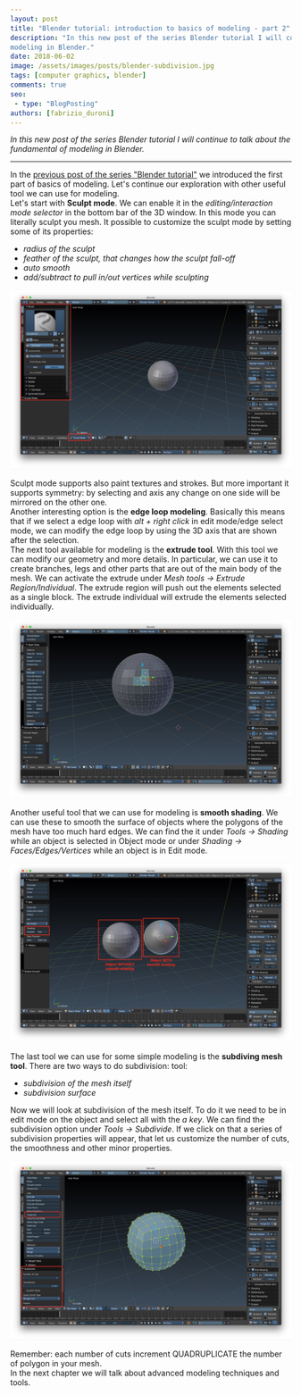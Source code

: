 ```yaml
---
layout: post
title: "Blender tutorial: introduction to basics of modeling - part 2"
description: "In this new post of the series Blender tutorial I will continue to talk about the fundamental of 
modeling in Blender."
date: 2018-06-02
image: /assets/images/posts/blender-subdivision.jpg
tags: [computer graphics, blender]
comments: true
seo:
 - type: "BlogPosting"
authors: [fabrizio_duroni] 
---
```


*In this new post of the series Blender tutorial I will continue to talk about the fundamental of modeling in Blender.*

---

In the [previous post of the series "Blender tutorial"](/2018/04/03/blender-tutorial-3-modeling-basics-part-1.html) we introduced the first part of basics of modeling. 
Let's continue our exploration with other useful tool we can use for modeling.  
Let's start with **Sculpt mode**. We can enable it in the *editing/interaction mode selector* in the bottom bar of the
 3D window. In this mode you can literally sculpt you mesh. It possible to customize the sculpt mode by setting some of 
its properties:

* *radius of the sculpt*
* *feather of the sculpt, that changes how the sculpt fall-off*
* *auto smooth*
* *add/subtract to pull in/out vertices while sculpting*

![blender sculpting](/assets/images/posts/blender-sculpting.jpg "blender sculpting")

Sculpt mode supports also paint textures and strokes. But more important it supports symmetry: by selecting and axis 
any change on one side will be mirrored on the other one.  
Another interesting option is the **edge loop modeling**. Basically this means that if we select a edge loop with *alt +
 right click* in edit mode/edge select mode, we can modify the edge loop by using the 3D axis that are shown after the
  selection.    
  The next tool available for modeling is the **extrude tool**. With this tool we can modify our geometry and more 
  details. In particular, we can use it to create branches, legs and other parts that are out of the main body of the
   mesh. We can activate the extrude under *Mesh tools -> Extrude Region/Individual*. The extrude region will push out 
   the elements selected as a single block. The extrude individual will extrude the elements selected individually.  
    
![blender extrude](/assets/images/posts/blender-extrude.jpg "blender extrude")
    
Another useful tool that we can use for modeling is **smooth shading**. We can use these to smooth the surface of 
objects where the polygons of the mesh have too much hard edges. We can find the it under *Tools -> Shading* while an 
object is selected in Object mode or under *Shading -> Faces/Edges/Vertices* while an object is in Edit mode.  

![blender smooth shading](/assets/images/posts/blender-smooth-shading.jpg "blender smooth shading")

The last tool we can use for some simple modeling is the **subdiving mesh tool**. There are two ways to do subdivision: 
tool: 

* *subdivision of the mesh itself*
* *subdivision surface*

Now we will look at subdivision of the mesh itself. To do it we need to be in edit mode on the object and select all 
with the *a key*. We can find the subdivision option under *Tools -> Subdivide*. If we click on that a series of 
subdivision properties will appear, that let us customize the number of cuts, the smoothness and other minor properties.

![blender subdivision](/assets/images/posts/blender-subdivision.jpg "blender subdivision")

Remember: each number of cuts increment QUADRUPLICATE the number of polygon in your mesh.  
In the next chapter we will talk about advanced modeling techniques and tools.
